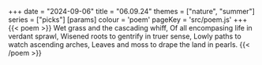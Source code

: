 +++
date = "2024-09-06"
title = "06.09.24"
themes = ["nature", "summer"]
series = ["picks"]
[params]
  colour = 'poem'
  pageKey = 'src/poem.js'
+++
{{< poem >}}
Wet grass and the cascading whiff,
Of all encompasing life in verdant sprawl,
Wisened roots to gentrify in truer sense,
Lowly paths to watch ascending arches,
Leaves and moss to drape the land in pearls.
{{< /poem >}}